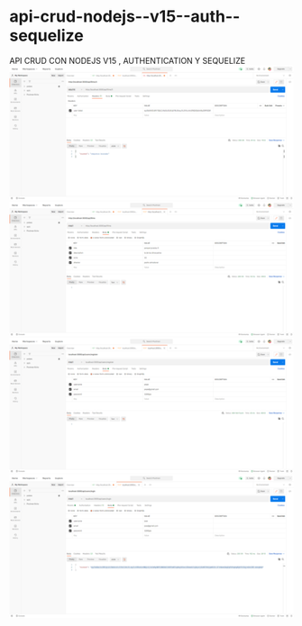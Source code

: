 # api-crud-nodejs--v15--auth--sequelize
API CRUD CON NODEJS V15  , AUTHENTICATION Y SEQUELIZE
![images](api1.png)
![images](api2.png)
![images](api3.png)
![images](api4.png)
